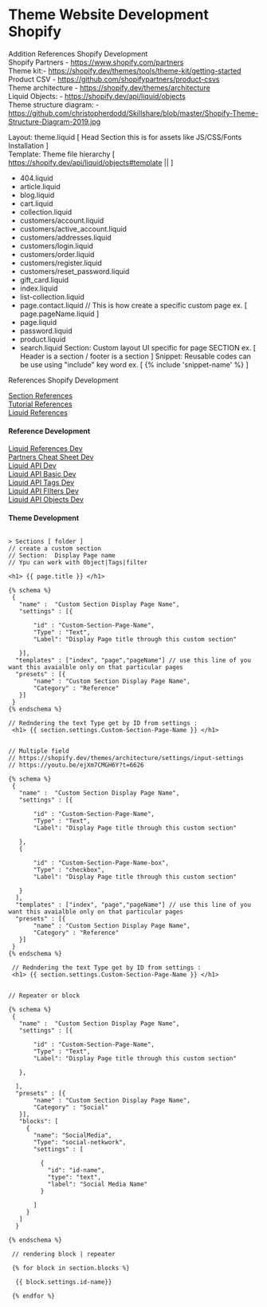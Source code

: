 # Theme Website Development Shopify

Addition References Shopify Development 
<br />Shopify Partners - https://www.shopify.com/partners 
<br />Theme kit:- https://shopify.dev/themes/tools/theme-kit/getting-started
<br />Product CSV - https://github.com/shopifypartners/product-csvs
<br />Theme architecture - https://shopify.dev/themes/architecture
<br />Liquid Objects: - https://shopify.dev/api/liquid/objects
<br />Theme structure diagram: - https://github.com/christopherdodd/Skillshare/blob/master/Shopify-Theme-Structure-Diagram-2019.jpg

Layout: theme.liquid [ Head Section this is for assets like JS/CSS/Fonts Installation ]   
Template: Theme file hierarchy [ https://shopify.dev/api/liquid/objects#template ||  ]
 - 404.liquid
 - article.liquid
 - blog.liquid
 - cart.liquid
 - collection.liquid
 - customers/account.liquid
 - customers/active_account.liquid
 - customers/addresses.liquid
 - customers/login.liquid
 - customers/order.liquid
 - customers/register.liquid
 - customers/reset_password.liquid
 - gift_card.liquid
 - index.liquid
 - list-collection.liquid
 - page.contact.liquid //  This is how create a specific custom page ex. [ page.pageName.liquid ]
 - page.liquid
 - password.liquid
 - product.liquid
 - search.liquid
Section: Custom layout UI specific for page SECTION ex. [ Header is a section / footer is a section ]
Snippet: Reusable codes can be use using "include" key word ex. [ {% include 'snippet-name' %} ]

References Shopify Development 

<a href="https://github.com/nielsofficeofficial/shopify-sections"> Section References </a> <br />
<a href="https://github.com/nielsofficeofficial/shopify-tutorial"> Tutorial References </a> <br />
<a href="https://github.com/nielsofficeofficial/Celeste"> Liquid References </a> <br />

<h4> Reference Development </h4>
<a href="https://shopify.github.io/liquid/"> Liquid References Dev </a> <br />
<a href="https://www.shopify.com/partners/shopify-cheat-sheet/"> Partners Cheat Sheet Dev </a> <br />
<a href="https://shopify.dev/api/liquid"> Liquid API Dev </a> <br />
<a href="https://shopify.dev/api/liquid/basics"> Liquid API Basic Dev </a> <br />
<a href="https://shopify.dev/api/liquid/tags"> Liquid API Tags Dev </a> <br />
<a href="https://shopify.dev/api/liquid/filters"> Liquid API FIlters Dev </a> <br />
<a href="https://shopify.dev/api/liquid/objects"> Liquid API Objects Dev </a> <br />

<h4> Theme Development </h4>

```Liquid

> Sections [ folder ]
// create a custom section
// Section:  Display Page name
// Ypu can work with Object|Tags|filter 

<h1> {{ page.title }} </h1>

{% schema %}
 {
   "name" :  "Custom Section Display Page Name",
   "settings" : [{
      
       "id" : "Custom-Section-Page-Name",
       "Type" : "Text",
       "Label": "Display Page title through this custom section"      
 
   }],
  "templates" : ["index", "page","pageName"] // use this line of you want this avaialble only on that particular pages
  "presets" : [{
       "name" : "Custom Section Display Page Name",
       "Category" : "Reference"
   }]
 }
{% endschema %}

// Redndering the text Type get by ID from settings : 
 <h1> {{ section.settings.Custom-Section-Page-Name }} </h1>

```

```Liquid

// Multiple field
// https://shopify.dev/themes/architecture/settings/input-settings
// https://youtu.be/ejXm7CMGH6Y?t=6626

{% schema %}
 {
   "name" :  "Custom Section Display Page Name",
   "settings" : [{
      
       "id" : "Custom-Section-Page-Name",
       "Type" : "Text",
       "Label": "Display Page title through this custom section"      
 
   },
   {
      
       "id" : "Custom-Section-Page-Name-box",
       "Type" : "checkbox",
       "Label": "Display Page title through this custom section"      
 
   }
  ],
  "templates" : ["index", "page","pageName"] // use this line of you want this avaialble only on that particular pages
  "presets" : [{
       "name" : "Custom Section Display Page Name",
       "Category" : "Reference"
   }]
 }
{% endschema %}

 // Redndering the text Type get by ID from settings : 
 <h1> {{ section.settings.Custom-Section-Page-Name }} </h1>

```

```Liquid

// Repeater or block

{% schema %}
 {
   "name" :  "Custom Section Display Page Name",
   "settings" : [{
      
       "id" : "Custom-Section-Page-Name",
       "Type" : "Text",
       "Label": "Display Page title through this custom section"      
 
   },
   
  ],
  "presets" : [{
       "name" : "Custom Section Display Page Name",
       "Category" : "Social"
   }],
   "blocks": [
     {
       "name": "SocialMedia",
       "Type": "social-netkwork",
       "settings" : [
	   
         {           
           "id": "id-name",
           "type": "text",
           "label": "Social Media Name"	
         }	
            
       ]
     }
   ]
  }

{% endschema %}

 // rendering block | repeater

 {% for block in section.blocks %}

  {{ block.settings.id-name}}
  
 {% endfor %}

```
